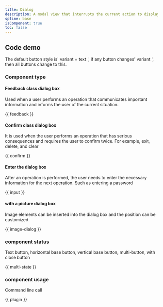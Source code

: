 ```yaml
---
title: Dialog
description: A modal view that interrupts the current action to display an important prompt or request an important action from the user
spline: base
isComponent: true
toc: false
---
```


## Code demo

The default button style is' variant = text ', if any button changes' variant ', then all buttons change to this.

### Component type

#### Feedback class dialog box

Used when a user performs an operation that communicates important information and informs the user of the current situation.

{{ feedback }}

#### Confirm class dialog box

It is used when the user performs an operation that has serious consequences and requires the user to confirm twice. For example, exit, delete, and clear

{{ confirm }}

#### Enter the dialog box

After an operation is performed, the user needs to enter the necessary information for the next operation. Such as entering a password

{{ input }}

#### with a picture dialog box

Image elements can be inserted into the dialog box and the position can be customized.

{{ image-dialog }}

### component status

Text button, horizontal base button, vertical base button, multi-button, with close button

{{ multi-state }}

### component usage

Command line call

{{ plugin }}